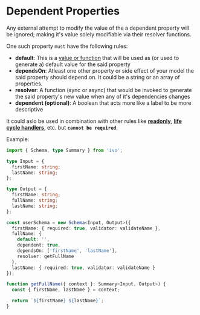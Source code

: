 # Dependent Properties

Any external attempt to modify the value of the a dependent property will be ignored; making it's value solely modifiable via their resolver functions.

One such property `must` have the following rules:

- **default**: This is a [value or function](./defaults.md#default-values) that will be used as (or used to generate a) default value for the said property
- **dependsOn**: Atleast one other property or side effect of your model the said property should depend on. It could be a string or an array of properties.
- **resolver**: A function (sync or async) that would be invoked to generate the said property's new value when any of it's dependencies changes
- **dependent (optional)**: A boolean that acts more like a label to be more descriptive

It could aslo be used in combination with other rules like [**readonly**](./readonly.md#readonly-properties), [**life cycle handlers**](../life-cycles.md#life-cycle-handlers), etc. but **`cannot be required`**.

Example:

```ts
import { Schema, type Summary } from 'ivo';

type Input = {
  firstName: string;
  lastName: string;
};

type Output = {
  firstName: string;
  fullName: string;
  lastName: string;
};

const userSchema = new Schema<Input, Output>({
  firstName: { required: true, validator: validateName },
  fullName: {
    default: '',
    dependent: true,
    dependsOn: ['firstName', 'lastName'],
    resolver: getFullName
  },
  lastName: { required: true, validator: validateName }
});

function getFullName({ context }: Summary<Input, Output>) {
  const { firstName, lastName } = context;

  return `${firstName} ${lastName}`;
}
```
